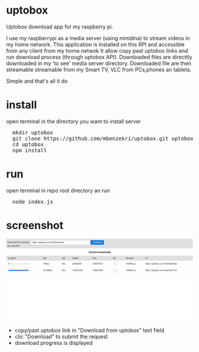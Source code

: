 # uptobox
Uptobox download app for my raspberry pi.

I use my raspberrypi as a media server (using minidlna) to stream videos in my home network.
This application is installed on this RPI and accessible from any client from my home netwok
It allow copy past uptobox links and run download process (through uptobox API).
Downloaded files are directtly downloaded in my 'to see' media server directory.
Downloaded file are then streamable streamable from my Smart TV, VLC from PCs,phones an tablets.

Simple and that's all it do
# install
open terminal in the directory you want to install server
<pre>
  mkdir uptobox
  git clone https://github.com/mbenzekri/uptobox.git uptobox
  cd uptobox
  npm install
</pre>

# run
open terminal in repo root directory an run
<pre>
  node index.js
</pre>

# screenshot
![app screenshot](/site/screenshot.png  "app screenshot" )
- copy/past uptobox link in "Download from uptobox" text field 
- clic "Download" to submit the request
- download progress is displayed

